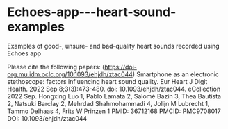 # Echoes-app---heart-sound-examples
Examples of good-, unsure- and bad-quality heart sounds recorded using Echoes app

Please cite the following papers:
(https://doi-org.mu.idm.oclc.org/10.1093/ehjdh/ztac044)
Smartphone as an electronic stethoscope: factors influencing heart sound quality.
Eur Heart J Digit Health. 2022 Sep 8;3(3):473-480. doi: 10.1093/ehjdh/ztac044. eCollection 2022 Sep.
Hongxing Luo 1, Pablo Lamata 2, Salomé Bazin 3, Thea Bautista 2, Natsuki Barclay 2, Mehrdad Shahmohammadi 4, Jolijn M Lubrecht 1, Tammo Delhaas 4, Frits W Prinzen 1
PMID: 36712168 PMCID: PMC9708017 DOI: 10.1093/ehjdh/ztac044

